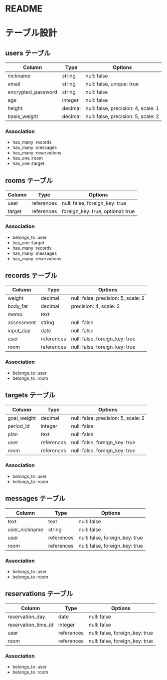 # README

# テーブル設計

## users テーブル

| Column             | Type    | Options                             |
| ------------------ | ------- | ----------------------------------- |
| nickname           | string  | null: false                         |
| email              | string  | null: false, unique: true           |
| encrypted_password | string  | null: false                         |
| age                | integer | null: false                         |
| height             | decimal | null: false, precision: 4, scale: 1 |
| basis_weight       | decimal | null: false, precision: 5, scale: 2 |

### Association
- has_many :records
- has_many :messages
- has_many :reservations
- has_one :room
- has_one :target

## rooms テーブル
  
| Column | Type       | Options                           |
| ------ | ---------- | --------------------------------- |
| user   | references | null: false, foreign_key: true    |
| target | references | foreign_key: true, optional: true |

### Association
- belongs_to :user
- has_one :target
- has_many :records
- has_many :messages
- has_many :reservations

## records テーブル

| Column     | Type       | Options                             |
| ---------- | ---------- | ----------------------------------- |
| weight     | decimal    | null: false, precision: 5, scale: 2 |
| body_fat   | decimal    | precision: 4, scale: 2              |
| memo       | text       |                                     |
| assessment | string     | null: false                         |
| input_day  | date       | null: false                         |
| user       | references | null: false, foreign_key: true      |
| room       | references | null: false, foreign_key: true      |

### Association
- belongs_to :user
- belongs_to :room

## targets テーブル

| Column      | Type       | Options                             |
| ----------- | ---------- | ----------------------------------- |
| goal_weight | decimal    | null: false, precision: 5, scale: 2 |
| period_id   | integer    | null: false                         |
| plan        | text       | null: false                         |
| user        | references | null: false, foreign_key: true      |
| room        | references | null: false, foreign_key: true      |

### Association
- belongs_to :user
- belongs_to :room

## messages テーブル
  
| Column          | Type       | Options                        |
| --------------- | ---------- | ------------------------------ |
| text            | text       | null: false                    |
| user_nickname   | string     | null: false                    |
| user            | references | null: false, foreign_key: true |
| room            | references | null: false, foreign_key: true |

### Association
- belongs_to :user
- belongs_to :room

## reservations テーブル

| Column              | Type       | Options                        |
| ------------------- | ---------- | ------------------------------ |
| reservation_day     | date       | null: false                    |
| reservation_time_id | integer    | null: false                    |
| user                | references | null: false, foreign_key: true |
| room                | references | null: false, foreign_key: true |

### Association
- belongs_to :user
- belongs_to :room